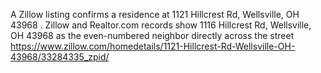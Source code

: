 A Zillow listing confirms a residence at 1121 Hillcrest Rd, Wellsville, OH 43968 .
Zillow and Realtor.com records show 1116 Hillcrest Rd, Wellsville, OH 43968 as the even-numbered neighbor directly across the street
https://www.zillow.com/homedetails/1121-Hillcrest-Rd-Wellsville-OH-43968/33284335_zpid/

